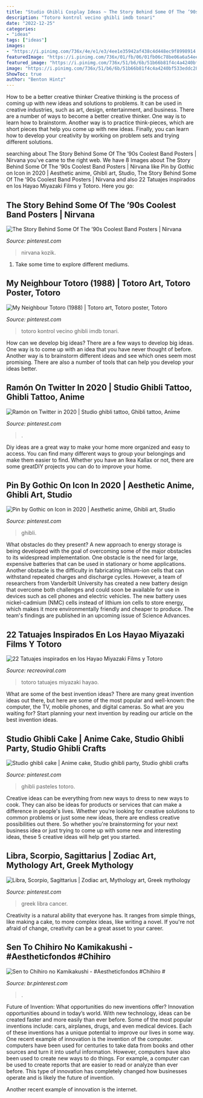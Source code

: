 ```yaml
---
title: "Studio Ghibli Cosplay Ideas ~ The Story Behind Some Of The ’90s Coolest Band Posters"
description: "Totoro kontrol vecino ghibli imdb tonari"
date: "2022-12-25"
categories:
- "ideas"
tags: ["ideas"]
images:
- "https://i.pinimg.com/736x/4e/e1/e3/4ee1e35942af438c4d448ec9f8998914.jpg"
featuredImage: "https://i.pinimg.com/736x/01/fb/06/01fb06c78be06a6a54ee513890ccb897.jpg"
featured_image: "https://i.pinimg.com/736x/51/b6/6b/51b66b81f4c4a4240bf533eddc289385.jpg"
image: "https://i.pinimg.com/736x/51/b6/6b/51b66b81f4c4a4240bf533eddc289385.jpg"
ShowToc: true
author: "Benton Hintz"
---
```



How to be a better creative thinker
Creative thinking is the process of coming up with new ideas and solutions to problems. It can be used in creative industries, such as art, design, entertainment, and business. There are a number of ways to become a better creative thinker. One way is to learn how to brainstorm. Another way is to practice think-pieces, which are short pieces that help you come up with new ideas. Finally, you can learn how to develop your creativity by working on problem sets and trying different solutions.

	

		
searching about The Story Behind Some Of The ’90s Coolest Band Posters | Nirvana you've came to the right web. We have 8 Images about The Story Behind Some Of The ’90s Coolest Band Posters | Nirvana like Pin by Gothic on Icon in 2020 | Aesthetic anime, Ghibli art, Studio, The Story Behind Some Of The ’90s Coolest Band Posters | Nirvana and also 22 Tatuajes inspirados en los Hayao Miyazaki Films y Totoro. Here you go:
		
    
## The Story Behind Some Of The ’90s Coolest Band Posters | Nirvana

<img loading=lazy src="https://i.pinimg.com/736x/a5/49/f3/a549f330aeff0dae128e158d78c59149--band-posters-music-posters.jpg" onerror="this.onerror=null;this.src='https://tse1.mm.bing.net/th?id=OIP.ttvIGTxqfhtvEy5ijWIWdwHaK5&amp;pid=15.1';" alt="The Story Behind Some Of The ’90s Coolest Band Posters | Nirvana">

_Source: pinterest.com_

>nirvana kozik. 

	

1. Take some time to explore different mediums.

    
## My Neighbour Totoro (1988) | Totoro Art, Totoro Poster, Totoro

<img loading=lazy src="https://i.pinimg.com/736x/4e/e1/e3/4ee1e35942af438c4d448ec9f8998914.jpg" onerror="this.onerror=null;this.src='https://tse2.mm.bing.net/th?id=OIP.YI4sPFVYY0CgtlrjJbbcJwHaLH&amp;pid=15.1';" alt="My Neighbour Totoro (1988) | Totoro art, Totoro poster, Totoro">

_Source: pinterest.com_

>totoro kontrol vecino ghibli imdb tonari. 

	

How can we develop big ideas?
There are a few ways to develop big ideas. One way is to come up with an idea that you have never thought of before. Another way is to brainstorm different ideas and see which ones seem most promising. There are also a number of tools that can help you develop your ideas better.

    
## Ramón On Twitter In 2020 | Studio Ghibli Tattoo, Ghibli Tattoo, Anime

<img loading=lazy src="https://i.pinimg.com/736x/a0/50/b2/a050b2aa8eecdeb2af8c62cc37884756.jpg" onerror="this.onerror=null;this.src='https://tse3.mm.bing.net/th?id=OIP.7lDhaUSS_nZks5Xj-e6J9gHaJ3&amp;pid=15.1';" alt="Ramón on Twitter in 2020 | Studio ghibli tattoo, Ghibli tattoo, Anime">

_Source: pinterest.com_

>. 

	

Diy ideas are a great way to make your home more organized and easy to access. You can find many different ways to group your belongings and make them easier to find. Whether you have an Ikea Kallax or not, there are some greatDIY projects you can do to improve your home.

    
## Pin By Gothic On Icon In 2020 | Aesthetic Anime, Ghibli Art, Studio

<img loading=lazy src="https://i.pinimg.com/736x/de/89/7a/de897a55a3221bbae60662f1d5517171.jpg" onerror="this.onerror=null;this.src='https://tse2.mm.bing.net/th?id=OIP._8lTLzaOF6hNsxcsb-26eAHaHU&amp;pid=15.1';" alt="Pin by Gothic on Icon in 2020 | Aesthetic anime, Ghibli art, Studio">

_Source: pinterest.com_

>ghibli. 

	

What obstacles do they present?
A new approach to energy storage is being developed with the goal of overcoming some of the major obstacles to its widespread implementation. One obstacle is the need for large, expensive batteries that can be used in stationary or home applications. Another obstacle is the difficulty in fabricating lithium-ion cells that can withstand repeated charges and discharge cycles. However, a team of researchers from Vanderbilt University has created a new battery design that overcome both challenges and could soon be available for use in devices such as cell phones and electric vehicles. The new battery uses nickel-cadmium (NMC) cells instead of lithium ion cells to store energy, which makes it more environmentally friendly and cheaper to produce. The team's findings are published in an upcoming issue of Science Advances.

    
## 22 Tatuajes Inspirados En Los Hayao Miyazaki Films Y Totoro

<img loading=lazy src="https://www.recreoviral.com/wp-content/uploads/2016/04/TATUAJES-TOTORO-20.jpg" onerror="this.onerror=null;this.src='https://tse2.mm.bing.net/th?id=OIP.tIo2r_Mv-InD-nvj3xNRSAHaHW&amp;pid=15.1';" alt="22 Tatuajes inspirados en los Hayao Miyazaki Films y Totoro">

_Source: recreoviral.com_

>totoro tatuajes miyazaki hayao. 

	

What are some of the best invention ideas?
There are many great invention ideas out there, but here are some of the most popular and well-known: the computer, the TV, mobile phones, and digital cameras. So what are you waiting for? Start planning your next invention by reading our article on the best invention ideas.

    
## Studio Ghibli Cake | Anime Cake, Studio Ghibli Party, Studio Ghibli Crafts

<img loading=lazy src="https://i.pinimg.com/736x/64/c5/08/64c508522cefaf6f9ebb8f65644935cc.jpg" onerror="this.onerror=null;this.src='https://tse2.mm.bing.net/th?id=OIP.VmCJzqXWEyw8qvfNwndrCQHaJ4&amp;pid=15.1';" alt="Studio ghibli cake | Anime cake, Studio ghibli party, Studio ghibli crafts">

_Source: pinterest.com_

>ghibli pasteles totoro. 

	

Creative ideas can be everything from new ways to dress to new ways to cook. They can also be ideas for products or services that can make a difference in people's lives. Whether you're looking for creative solutions to common problems or just some new ideas, there are endless creative possibilities out there. So whether you're brainstorming for your next business idea or just trying to come up with some new and interesting ideas, these 5 creative ideas will help get you started.

    
## Libra, Scorpio, Sagittarius | Zodiac Art, Mythology Art, Greek Mythology

<img loading=lazy src="https://i.pinimg.com/736x/51/b6/6b/51b66b81f4c4a4240bf533eddc289385.jpg" onerror="this.onerror=null;this.src='https://tse2.mm.bing.net/th?id=OIP.a4i_qHdh3l06EzI_P3ZDUQHaNE&amp;pid=15.1';" alt="Libra, Scorpio, Sagittarius | Zodiac art, Mythology art, Greek mythology">

_Source: pinterest.com_

>greek libra cancer. 

	

Creativity is a natural ability that everyone has. It ranges from simple things, like making a cake, to more complex ideas, like writing a novel. If you're not afraid of change, creativity can be a great asset to your career.

    
## Sen To Chihiro No Kamikakushi - #Aestheticfondos #Chihiro #

<img loading=lazy src="https://i.pinimg.com/736x/01/fb/06/01fb06c78be06a6a54ee513890ccb897.jpg" onerror="this.onerror=null;this.src='https://tse4.mm.bing.net/th?id=OIP.RXEImdQ_WYzuD0Tby8VKYgHaNB&amp;pid=15.1';" alt="Sen to Chihiro no Kamikakushi - #Aestheticfondos #Chihiro #">

_Source: br.pinterest.com_

>. 

	

Future of Invention: What opportunities do new inventions offer?
Innovation opportunities abound in today’s world. With new technology, ideas can be created faster and more easily than ever before. Some of the most popular inventions include: cars, airplanes, drugs, and even medical devices. Each of these inventions has a unique potential to improve our lives in some way. 
One recent example of innovation is the invention of the computer. computers have been used for centuries to take data from books and other sources and turn it into useful information. However, computers have also been used to create new ways to do things. For example, a computer can be used to create reports that are easier to read or analyze than ever before. This type of innovation has completely changed how businesses operate and is likely the future of invention. 

Another recent example of innovation is the internet.

